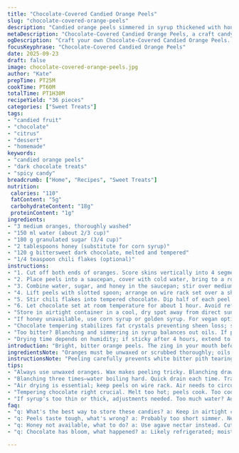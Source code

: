 ```yaml
---
title: "Chocolate-Covered Candied Orange Peels"
slug: "chocolate-covered-orange-peels"
description: "Candied orange peels simmered in syrup thickened with honey, then dipped in dark chocolate infused with chili flakes. Preparation involves blanching to remove bitterness, simmering for tenderness and syrup absorption, and air drying until tacky. The finish is glossy, slightly spicy chocolate coating that hardens firm at room temperature. Store in airtight container in a cool dry place; lasts up to three weeks. A method emphasizing careful texture control, balancing bitterness, and tempering chocolate to prevent bloom or cracking."
metaDescription: "Chocolate-Covered Candied Orange Peels, a craft candy with a spicy twist. Step-by-step method to transform bitter rinds into sweet treats."
ogDescription: "Craft your own Chocolate-Covered Candied Orange Peels. Bitter to sweet, layers of flavor. Spice and sweet meet in this unique candy."
focusKeyphrase: "Chocolate-Covered Candied Orange Peels"
date: 2025-09-23
draft: false
image: chocolate-covered-orange-peels.jpg
author: "Kate"
prepTime: PT25M
cookTime: PT60M
totalTime: PT1H30M
recipeYield: "36 pieces"
categories: ["Sweet Treats"]
tags:
- "candied fruit"
- "chocolate"
- "citrus"
- "dessert"
- "homemade"
keywords:
- "candied orange peels"
- "dark chocolate treats"
- "spicy candy"
breadcrumb: ["Home", "Recipes", "Sweet Treats"]
nutrition: 
 calories: "110"
 fatContent: "5g"
 carbohydrateContent: "18g"
 proteinContent: "1g"
ingredients:
- "3 medium oranges, thoroughly washed"
- "150 ml water (about 2/3 cup)"
- "180 g granulated sugar (3/4 cup)"
- "2 tablespoons honey (substitute for corn syrup)"
- "120 g bittersweet dark chocolate, melted and tempered"
- "1/4 teaspoon chili flakes (optional)"
instructions:
- "1. Cut off both ends of oranges. Score skins vertically into 4 segments without cutting flesh deeply. Peel the skin away gently to avoid tearing; reserve orange flesh for another use. Slice peels into thin strips, about 5 cm long."
- "2. Place peels into a saucepan, cover with cold water, bring to a rolling boil. Drain immediately; repeat blanching twice more to draw out bitterness. Drain well."
- "3. Combine water, sugar, and honey in the saucepan; stir over medium heat until sugar dissolves completely. Add orange peels. Simmer gently, uncovered, for about 30 minutes, stirring occasionally. Look for peels turning translucent and syrup thickening to a soft ball stage consistency—test by dropping a bit of syrup in cold water; it should hold shape but be pliable."
- "4. Lift peels with slotted spoon; arrange on wire rack set over a sheet pan to catch drips. Air dry 3-4 hours or until peels feel tacky but not wet. This step crucial to get chocolate adhesion right."
- "5. Stir chili flakes into tempered chocolate. Dip half of each peel into chocolate; let excess drip off to avoid thick blobs. Place on parchment-lined tray or clean rack."
- "6. Let chocolate set at room temperature for about 1 hour. Avoid refrigerating; cold condenses moisture causing chocolate bloom or sliminess."
- "Store in airtight container in a cool, dry spot away from direct sunlight. Keeps about 3 weeks."
- "If honey unavailable, use corn syrup or golden syrup. For vegan option, swap honey for agave nectar but reduce quantity to 1 tbsp; adjust simmering time to get right syrup thickness."
- "Chocolate tempering stabilizes fat crystals preventing sheen loss; skip if in a pinch but expect dull finish and less snap."
- "Too bitter? Blanching and simmering in syrup balances out oils. If peels taste tough, simmer longer but watch syrup thinning; compensate with more sugar or honey."
- "Drying time depends on humidity; if sticky after 4 hours, extend to 6 but avoid overdrying as peels get brittle."
introduction: "Bright, bitter orange peels. The zing in your mouth before sweetness kicks in. But raw? Harsh, tough, never sweet. Learned early: blanching drains bitterness; simmering locks sugar in, softens. Honey, not corn syrup — adds depth, waves off crystallizations. Chocolate—dark, tempered carefully. Little fire with chili flakes for a bite. Timing is a dance. Peels translucent, syrup thick yet pouring slow. Dry to tacky, just enough to hold chocolate without slip or soggy mess. Not fridge material; temperature shock ruins sheen. Store cool, dry; last weeks if sealed tight. No shortcuts on drying or tempering or bitterness rears up. Minimal ingredients, maximal patience. Real craft candy making."
ingredientsNote: "Oranges must be unwaxed or scrubbed thoroughly; oils in peel key but excessive bitterness ruins candy. Blanching essential to remove harshness; skip and bitterness lingers, no sweet can mask. Honey replaces corn syrup to prevent granulation and add a floral note; if unavailable, agave nectar works but less viscosity means longer simmering needed. Chocolate quality impacts outcome; choose minimum 70% cacao for balance, lower melts too soft. Tempering stabilizes chocolate fats and prevents bloom—important for texture and appearance, else chocolate looks dull and cracks. Chili flakes optional; adding mild heat cuts sweetness and adds complexity, a grown-up twist. Water quantity governs syrup concentration; too much dilutes flavor, too little burns. These ingredients transform bitter rinds into jewel-like treats."
instructionsNote: "Peeling carefully prevents white bitter pith tearing off with peel; thick pith avoids chewy unpleasantness. Blanching three times draws out most bitter oils; you’ll hear water boil hard, then drain quickly. The simmering syrup—watch closely, sugar dissolves then thickens; bubbles slow and become glossy. Test syrup by dropping a bit into cold water—if soft ball forms that holds shape, you’re set. Drying on wire rack prevents sogginess; air circulation key here. Patience in drying prevents chocolate slipping off. Temper chocolate precisely; too warm and peels cook, too cool and thick globs form. Dip half peel to leave some peel naked for balance. Let chocolate cure at room temperature for best snap and sheen; fridge causes moisture condensation leading to dullness or chocolate bloom. Store airtight away from warm spots to preserve crisp textures."
tips:
- "Always use unwaxed oranges. Wax makes peeling tricky. Blanching draws out bitterness, crucial step. Don't skip or it impacts taste."
- "Blanching three times—water boiling hard. Quick drain each time. Translucent peel is a sign. Watch syrup carefully; thickening is key."
- "Air drying is essential; keep peels on wire rack. Air needs to circulate. If they're sticky after 4 hours, give them more time."
- "Tempering chocolate right crucial. Melt too hot; peels cook. Too cool and it globs. Balance is vital for that snap."
- "If syrup's too thin or thick, adjustments needed. Too much water? Adds dilution. Don't shy away from adjusting sugar or honey."
faq:
- "q: What's the best way to store these candies? a: Keep in airtight container. Cool spot away from sunlight. Lasts up to three weeks. Don't refrigerate."
- "q: Peels taste tough, what's wrong? a: Probably too short simmer. Need softening. Over-accessorize bubbling syrup. Thick syrup matters."
- "q: Honey not available, what to do? a: Use agave nectar instead. Cut back to one tablespoon. Adjust simmer; thicker syrup longer."
- "q: Chocolate has bloom, what happened? a: Likely refrigerated; moisture formed. Always let set at room temperature. Avoid fridge."

---
```

